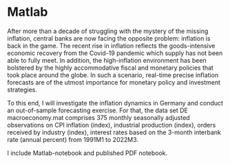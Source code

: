 # Matlab

After more than a decade of struggling with the mystery of the missing inflation, central banks are now facing the opposite problem: inflation is back in the game. The recent rise in inflation reflects the goods-intensive economic recovery from the Covid-19 pandemic which supply has not been able to fully meet. In addition, the high-inflation environment has been bolstered by the highly accommodative fiscal and monetary policies that took place around the globe. In such a scenario, real-time precise inflation forecasts are of the utmost importance for monetary policy and investment strategies. 

To this end, I will investigate the inflation dynamics in Germany and conduct an out-of-sample forecasting exercise. For that, the data set DE macroeconomy.mat comprises 375 monthly seasonally adjusted observations on CPI inflation (index), industrial production (index), orders received by industry (index), interest rates based on the 3-month interbank rate (annual percent) from 1991M1 to 2022M3.

I include Matlab-notebook and published PDF notebook.
